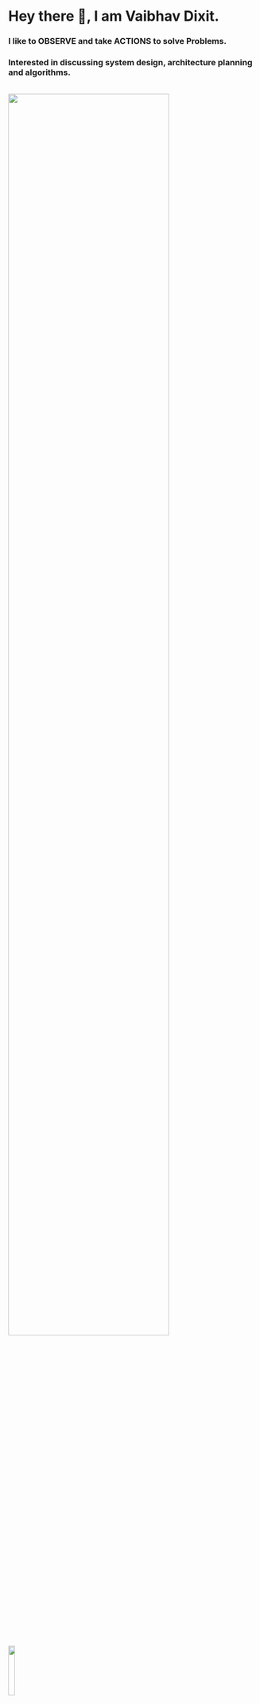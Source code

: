 # Hey there 👋, I am Vaibhav Dixit. 
### I like to OBSERVE and take ACTIONS to solve Problems.
### Interested in discussing system design, architecture planning and algorithms.
<br />

<img src="https://github-readme-activity-graph.vercel.app/graph?username=flow6979&theme=react-dark&bg_color=20232a&hide_border=true" width="80%"/>

<br />
<img width ="16%" align="left" src="https://komarev.com/ghpvc/?username=flow6979&color=blue" />
<br />
